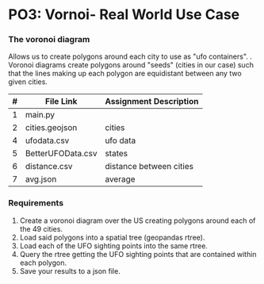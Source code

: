 # PO3: Vornoi- Real World Use Case

### The voronoi diagram 
Allows us to create polygons around each city to use as "ufo containers". . Voronoi diagrams create polygons around "seeds" (cities in our case) such that the lines making up each polygon are equidistant between any two given cities. 


|   #   | File Link       | Assignment Description              |  
| :---: | --------------  | --------------------------------    |
|     1 | main.py         |                                   |
|    2  | cities.geojson  | cities                              |
|     4 | ufodata.csv     | ufo data                            |
|     5 | BetterUFOData.csv  | states                              |
|     6 | distance.csv    | distance between cities             |
|     7 | avg.json        | average                             |

###  Requirements
1.  Create a voronoi diagram over the US creating polygons around each of the 49 cities.
2.  Load said polygons into a spatial tree (geopandas rtree).
3.  Load each of the UFO sighting points into the same rtree.
4.  Query the rtree getting the UFO sighting points that are contained within each polygon.
5.  Save your results to a json file.


